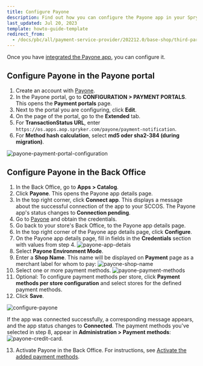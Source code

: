 ```yaml
---
title: Configure Payone
description: Find out how you can configure the Payone app in your Spryker shop
last_updated: Jul 20, 2023
template: howto-guide-template
redirect_from:
  - /docs/pbc/all/payment-service-provider/202212.0/base-shop/third-party-integrations/payone/integration-in-the-back-office/configure-payone.html
---
```

Once you have [integrated the Payone app](/docs/pbc/all/payment-service-provider/{{page.version}}/base-shop/third-party-integrations/payone/integration-in-the-back-office/integrate-payone.html), you can configure it.


## Configure Payone in the Payone portal


1. Create an account with [Payone](https://www.payone.com/DE-en).
2. In the Payone portal, go to **CONFIGURATION&nbsp;<span aria-label="and then">></span> PAYMENT PORTALS**.
  This opens the **Payment portals** page.
3. Next to the portal you are configuring, click **Edit**.
4. On the page of the portal, go to the **Extended** tab.
5. For **TransactionStatus URL**, enter `https://os.apps.aop.spryker.com/payone/payment-notification`.
6. For **Method hash calculation**, select **md5 oder sha2-384 (during migration)**.

![payone-payment-portal-configuration](https://spryker.s3.eu-central-1.amazonaws.com/docs/pbc/all/payment-service-providers/payone/configure-payone.md/payone-portal-config.png)


## Configure Payone in the Back Office

1. In the Back Office, go to **Apps&nbsp;<span aria-label="and then">></span> Catalog**.
2. Click **Payone**.
   This opens the Payone app details page.
3. In the top right corner, click **Connect app**.
   This displays a message about the successful connection of the app to your SCCOS. The Payone app's status changes to **Connection pending**.   
4. Go to [Payone](https://www.payone.com/DE-en) and obtain the credentials.
5. Go back to your store's Back Office, to the Payone app details page.
6. In the top right corner of the Payone app details page, click **Configure**.
7. On the Payone app details page, fill in fields in the **Credentials** section with values from step 4.
   ![payone-app-detais](https://spryker.s3.eu-central-1.amazonaws.com/docs/aop/user/apps/payone/payone-app-details.png)
8. Select **Payone Environment Mode**.
9. Enter a **Shop Name**. This name will be displayed on **Payment** page as a merchant label for whom to pay:
    ![payone-shop-name](https://spryker.s3.eu-central-1.amazonaws.com/docs/aop/user/apps/payone/payone-shop-name.png)
10. Select one or more payment methods.
   ![payone-payment-methods](https://spryker.s3.eu-central-1.amazonaws.com/docs/aop/user/apps/payone/payone-payment-methods.png)
11. Optional: To configure payment methods per store, click **Payment methods per store configuration** and select stores for the defined payment methods.
12. Click **Save**.

![configure-payone](https://spryker.s3.eu-central-1.amazonaws.com/docs/pbc/all/payment-service-providers/payone/integrate-payone/configure-payone.png)

If the app was connected successfully, a corresponding message appears, and the app status changes to **Connected**. The payment methods you've selected in step 8, appear in **Administration&nbsp;<span aria-label="and then">></span>  Payment methods**:
![payone-credit-card](https://spryker.s3.eu-central-1.amazonaws.com/docs/aop/user/apps/payone/payone-credit-card.png).

13. Activate Payone in the Back Office. For instructions, see [Activate the added payment methods](/docs/pbc/all/payment-service-provider/{{page.version}}/base-shop/manage-in-the-back-office/edit-payment-methods.html).
